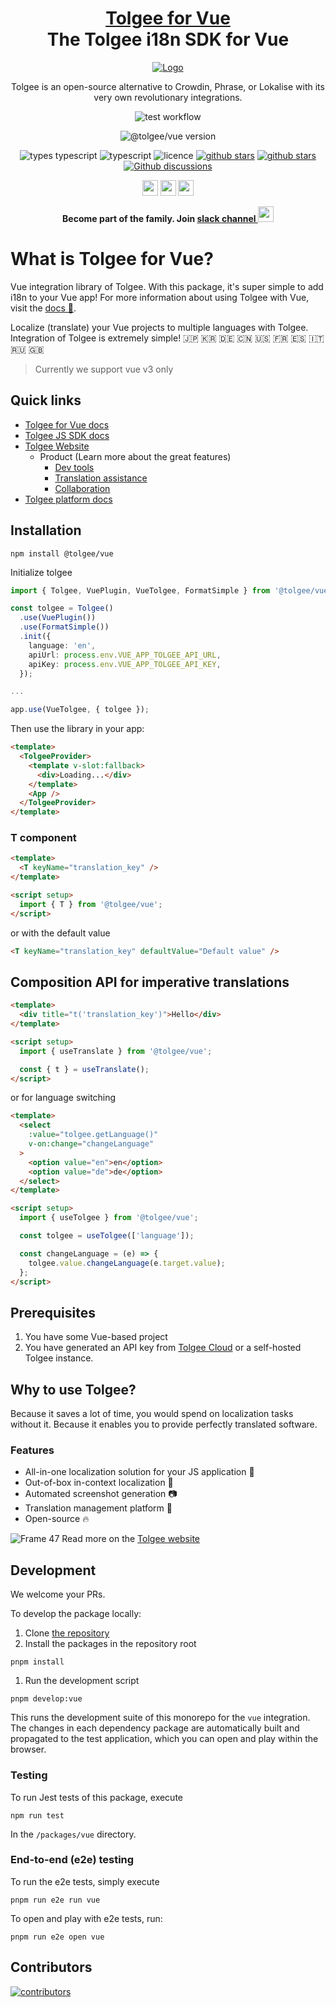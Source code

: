 <!-- This file was generated using pnpm generate-readmes script 
        
        Don't edit this file. Edit the README.md.njk. Macros can be found in readmeMacros/macros.njk
        
        -->

<h1 align="center" style="border-bottom: none">
    <b>
        <a href="https://tolgee.io">Tolgee for Vue</a><br>
    </b>
    The Tolgee i18n SDK for Vue
    <br>
</h1>

<div align="center">

[![Logo](https://user-images.githubusercontent.com/18496315/188628892-33fcc282-26f1-4035-8105-95952bd93de9.svg)](https://tolgee.io)

Tolgee is an open-source alternative to Crowdin, Phrase, or Lokalise with its very own revolutionary integrations.

![test workflow](https://github.com/tolgee/tolgee-js/actions/workflows/test.yml/badge.svg)

![@tolgee/vue version](https://img.shields.io/npm/v/@tolgee/vue?label=@tolgee/vue)

![types typescript](https://img.shields.io/badge/Types-Typescript-blue)
![typescript](https://img.shields.io/github/languages/top/tolgee/tolgee-js)
![licence](https://img.shields.io/github/license/tolgee/tolgee-js)
[![github stars](https://img.shields.io/github/stars/tolgee/tolgee-js?style=social&label=Tolgee%20JS)](https://github.com/tolgee/tolgee-js)
[![github stars](https://img.shields.io/github/stars/tolgee/server?style=social&label=Tolgee%20Server)](https://github.com/tolgee/server)
[![Github discussions](https://img.shields.io/github/discussions/tolgee/tolgee-platform)](https://github.com/tolgee/tolgee-platform/discussions)
</div>

<div align="center">

[<img src="https://img.shields.io/badge/-Facebook-424549?style=social&logo=facebook" height=25 />](https://www.facebook.com/Tolgee.i18n)
[<img src="https://img.shields.io/badge/-Twitter-424549?style=social&logo=twitter" height=25 />](https://twitter.com/Tolgee_i18n)
[<img src="https://img.shields.io/badge/-Linkedin-424549?style=social&logo=linkedin" height=25 />](https://www.linkedin.com/company/tolgee)

**Become part of the family. Join [slack channel <img src="https://img.shields.io/badge/-Tolgee Comunity-424549?style=social&logo=slack" height=25 />](https://join.slack.com/t/tolgeecommunity/shared_invite/zt-195isb5u8-_RcSRgVJfvgsPpOBIok~IQ)**

</div>




# What is Tolgee for Vue?
Vue integration library of Tolgee. With this package, it's super simple to add i18n to your Vue app!
For more information about using Tolgee with Vue, visit the [docs 📖](https://tolgee.io/integrations/svelte).

Localize (translate) your Vue projects to multiple languages with Tolgee.
Integration of Tolgee is extremely simple! 🇯🇵 🇰🇷 🇩🇪 🇨🇳 🇺🇸 🇫🇷 🇪🇸 🇮🇹 🇷🇺 🇬🇧

> Currently we support vue v3 only


## Quick links
- [Tolgee for Vue docs](https://tolgee.io/js-sdk/5.0.0-alpha.1/integrations/vue/installation)
- [Tolgee JS SDK docs](https://tolgee.io/js-sdk)
- [Tolgee Website](https://tolgee.io)
    - Product (Learn more about the great features)
        - [Dev tools](https://tolgee.io/features/dev-tools)
        - [Translation assistance](https://tolgee.io/features/translation-assistance)
        - [Collaboration](https://tolgee.io/features/collaboration)
- [Tolgee platform docs](https://tolgee.io/platform)
  


## Installation

```
npm install @tolgee/vue
```


Initialize tolgee

```ts
import { Tolgee, VuePlugin, VueTolgee, FormatSimple } from '@tolgee/vue';

const tolgee = Tolgee()
  .use(VuePlugin())
  .use(FormatSimple())
  .init({
    language: 'en',
    apiUrl: process.env.VUE_APP_TOLGEE_API_URL,
    apiKey: process.env.VUE_APP_TOLGEE_API_KEY,
  });

...

app.use(VueTolgee, { tolgee });
```

Then use the library in your app:

```html
<template>
  <TolgeeProvider>
    <template v-slot:fallback>
      <div>Loading...</div>
    </template>
    <App />
  </TolgeeProvider>
</template>
```



### T component

```html
<template>
  <T keyName="translation_key" />
</template>

<script setup>
  import { T } from '@tolgee/vue';
</script>
```

or with the default value

```html
<T keyName="translation_key" defaultValue="Default value" />
```

## Composition API for imperative translations

```html
<template>
  <div title="t('translation_key')">Hello</div>
</template>

<script setup>
  import { useTranslate } from '@tolgee/vue';

  const { t } = useTranslate();
</script>
```

or for language switching

```html
<template>
  <select
    :value="tolgee.getLanguage()"
    v-on:change="changeLanguage"
  >
    <option value="en">en</option>
    <option value="de">de</option>
  </select>
</template>

<script setup>
  import { useTolgee } from '@tolgee/vue';

  const tolgee = useTolgee(['language']);

  const changeLanguage = (e) => {
    tolgee.value.changeLanguage(e.target.value);
  };
</script>
```


## Prerequisites

1. You have some Vue-based project
2. You have generated an API key from [Tolgee Cloud](https://app.tolgee.io) or a self-hosted Tolgee instance.
   


## Why to use Tolgee?
Because it saves a lot of time, you would spend on localization tasks without it. Because it enables you to provide perfectly translated software.

### Features

- All-in-one localization solution for your JS application 🙌
- Out-of-box in-context localization 🎉
- Automated screenshot generation 📷
- Translation management platform 🎈
- Open-source 🔥

![Frame 47](https://user-images.githubusercontent.com/18496315/188637819-ac4eb02d-7859-4ca8-9807-27818a52782d.png)
Read more on the [Tolgee website](https://tolgee.io)


## Development

We welcome your PRs.

To develop the package locally:
1. Clone [the repository](https://github.com/tolgee/tolgee-js)
1. Install the packages in the repository root
```
pnpm install
```


1. Run the development script
```
pnpm develop:vue
```
This runs the development suite of this monorepo for the `vue` integration. The changes in each dependency package are
automatically built and propagated to the test application, which you can open and play within the browser.




### Testing

To run Jest tests of this package, execute
```
npm run test
```
In the `/packages/vue` directory.




### End-to-end (e2e) testing
To run the e2e tests, simply execute
```
pnpm run e2e run vue
```

To open and play with e2e tests, run:
```
pnpm run e2e open vue
```



## Contributors

<a href="https://github.com/tolgee/tolgee-platform/graphs/contributors">
  <img alt="contributors" src="https://contrib.rocks/image?repo=tolgee/tolgee-js"/>
</a>

